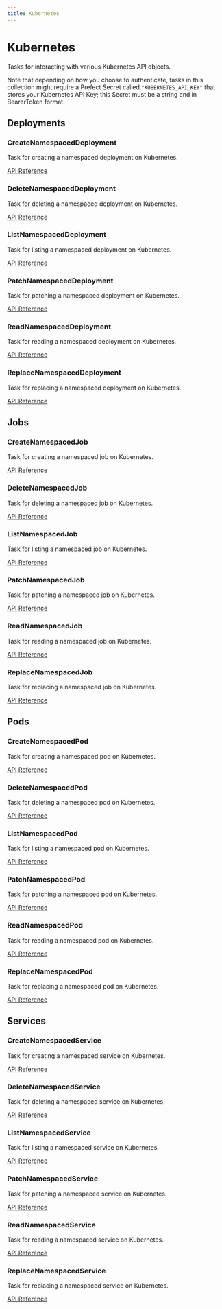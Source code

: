 ```yaml
---
title: Kubernetes
---
```


# Kubernetes

Tasks for interacting with various Kubernetes API objects.

Note that depending on how you choose to authenticate, tasks in this collection might require
a Prefect Secret called `"KUBERNETES_API_KEY"` that stores your Kubernetes API Key;
this Secret must be a string and in BearerToken format.

## Deployments

### CreateNamespacedDeployment <Badge text="task"/>

Task for creating a namespaced deployment on Kubernetes.

[API Reference](/api/unreleased/tasks/kubernetes.html#prefect-tasks-kubernetes-createnamespaceddeployment)

### DeleteNamespacedDeployment <Badge text="task"/>

Task for deleting a namespaced deployment on Kubernetes.

[API Reference](/api/unreleased/tasks/kubernetes.html#prefect-tasks-kubernetes-deletenamespaceddeployment)

### ListNamespacedDeployment <Badge text="task"/>

Task for listing a namespaced deployment on Kubernetes.

[API Reference](/api/unreleased/tasks/kubernetes.html#prefect-tasks-kubernetes-listnamespaceddeployment)

### PatchNamespacedDeployment <Badge text="task"/>

Task for patching a namespaced deployment on Kubernetes.

[API Reference](/api/unreleased/tasks/kubernetes.html#prefect-tasks-kubernetes-patchnamespaceddeployment)

### ReadNamespacedDeployment <Badge text="task"/>

Task for reading a namespaced deployment on Kubernetes.

[API Reference](/api/unreleased/tasks/kubernetes.html#prefect-tasks-kubernetes-readnamespaceddeployment)

### ReplaceNamespacedDeployment <Badge text="task"/>

Task for replacing a namespaced deployment on Kubernetes.

[API Reference](/api/unreleased/tasks/kubernetes.html#prefect-tasks-kubernetes-replacenamespaceddeployment)


## Jobs

### CreateNamespacedJob <Badge text="task"/>

Task for creating a namespaced job on Kubernetes.

[API Reference](/api/unreleased/tasks/kubernetes.html#prefect-tasks-kubernetes-createnamespacedjob)

### DeleteNamespacedJob <Badge text="task"/>

Task for deleting a namespaced job on Kubernetes.

[API Reference](/api/unreleased/tasks/kubernetes.html#prefect-tasks-kubernetes-deletenamespacedjob)

### ListNamespacedJob <Badge text="task"/>

Task for listing a namespaced job on Kubernetes.

[API Reference](/api/unreleased/tasks/kubernetes.html#prefect-tasks-kubernetes-listnamespacedjob)

### PatchNamespacedJob <Badge text="task"/>

Task for patching a namespaced job on Kubernetes.

[API Reference](/api/unreleased/tasks/kubernetes.html#prefect-tasks-kubernetes-patchnamespacedjob)

### ReadNamespacedJob <Badge text="task"/>

Task for reading a namespaced job on Kubernetes.

[API Reference](/api/unreleased/tasks/kubernetes.html#prefect-tasks-kubernetes-readnamespacedjob)

### ReplaceNamespacedJob <Badge text="task"/>

Task for replacing a namespaced job on Kubernetes.

[API Reference](/api/unreleased/tasks/kubernetes.html#prefect-tasks-kubernetes-replacenamespacedjob)


## Pods

### CreateNamespacedPod <Badge text="task"/>

Task for creating a namespaced pod on Kubernetes.

[API Reference](/api/unreleased/tasks/kubernetes.html#prefect-tasks-kubernetes-createnamespacedpod)

### DeleteNamespacedPod <Badge text="task"/>

Task for deleting a namespaced pod on Kubernetes.

[API Reference](/api/unreleased/tasks/kubernetes.html#prefect-tasks-kubernetes-deletenamespacedpod)

### ListNamespacedPod <Badge text="task"/>

Task for listing a namespaced pod on Kubernetes.

[API Reference](/api/unreleased/tasks/kubernetes.html#prefect-tasks-kubernetes-listnamespacedpod)

### PatchNamespacedPod <Badge text="task"/>

Task for patching a namespaced pod on Kubernetes.

[API Reference](/api/unreleased/tasks/kubernetes.html#prefect-tasks-kubernetes-patchnamespacedpod)

### ReadNamespacedPod <Badge text="task"/>

Task for reading a namespaced pod on Kubernetes.

[API Reference](/api/unreleased/tasks/kubernetes.html#prefect-tasks-kubernetes-readnamespacedpod)

### ReplaceNamespacedPod <Badge text="task"/>

Task for replacing a namespaced pod on Kubernetes.

[API Reference](/api/unreleased/tasks/kubernetes.html#prefect-tasks-kubernetes-replacenamespacedpod)


## Services

### CreateNamespacedService <Badge text="task"/>

Task for creating a namespaced service on Kubernetes.

[API Reference](/api/unreleased/tasks/kubernetes.html#prefect-tasks-kubernetes-createnamespacedservice)

### DeleteNamespacedService <Badge text="task"/>

Task for deleting a namespaced service on Kubernetes.

[API Reference](/api/unreleased/tasks/kubernetes.html#prefect-tasks-kubernetes-deletenamespacedservice)

### ListNamespacedService <Badge text="task"/>

Task for listing a namespaced service on Kubernetes.

[API Reference](/api/unreleased/tasks/kubernetes.html#prefect-tasks-kubernetes-listnamespacedservice)

### PatchNamespacedService <Badge text="task"/>

Task for patching a namespaced service on Kubernetes.

[API Reference](/api/unreleased/tasks/kubernetes.html#prefect-tasks-kubernetes-patchnamespacedservice)

### ReadNamespacedService <Badge text="task"/>

Task for reading a namespaced service on Kubernetes.

[API Reference](/api/unreleased/tasks/kubernetes.html#prefect-tasks-kubernetes-readnamespacedservice)

### ReplaceNamespacedService <Badge text="task"/>

Task for replacing a namespaced service on Kubernetes.

[API Reference](/api/unreleased/tasks/kubernetes.html#prefect-tasks-kubernetes-replacenamespacedservice)
